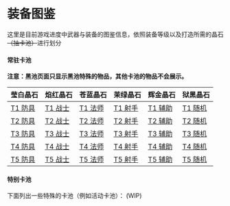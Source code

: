 # 装备图鉴

这里是目前游戏进度中武器与装备的图鉴信息，依照装备等级以及打造所需的晶石~~（抽卡池）~~进行划分

#### 常驻卡池

**注意：黑池页面只显示黑池特殊的物品，其他卡池的物品不会展示。**

|莹白晶石|焰红晶石|苍蓝晶石|茉绿晶石|辉金晶石|狱黑晶石|
|---|---|---|---|---|---|
|[T1 防具](inf/items/white/t1.md)|[T1 战士](inf/items/red/t1.md)|[T1 法师](inf/items/blue/t1.md)|[T1 射手](inf/items/green/t1.md)|[T1 辅助](inf/items/yellow/t1.md)|[T1 随机](inf/items/black/t1.md)|
|[T2 防具](inf/items/white/t2.md)|[T2 战士](inf/items/red/t2.md)|[T2 法师](inf/items/blue/t2.md)|[T2 射手](inf/items/green/t2.md)|[T2 辅助](inf/items/yellow/t2.md)|[T2 随机](inf/items/black/t2.md)|
|[T3 防具](inf/items/white/t3.md)|[T3 战士](inf/items/red/t3.md)|[T3 法师](inf/items/blue/t3.md)|[T3 射手](inf/items/green/t3.md)|[T3 辅助](inf/items/yellow/t3.md)|[T3 随机](inf/items/black/t3.md)|
|[T4 防具](inf/items/white/t4.md)|[T4 战士](inf/items/red/t4.md)|[T4 法师](inf/items/blue/t4.md)|[T4 射手](inf/items/green/t4.md)|[T4 辅助](inf/items/yellow/t4.md)|[T4 随机](inf/items/black/t4.md)|
|[T5 防具](inf/items/white/t5.md)|[T5 战士](inf/items/red/t5.md)|[T5 法师](inf/items/blue/t5.md)|[T5 射手](inf/items/green/t5.md)|[T5 辅助](inf/items/yellow/t5.md)|[T5 随机](inf/items/black/t5.md)|

#### 特别卡池

下面列出一些特殊的卡池（例如活动卡池）：
(WIP)
